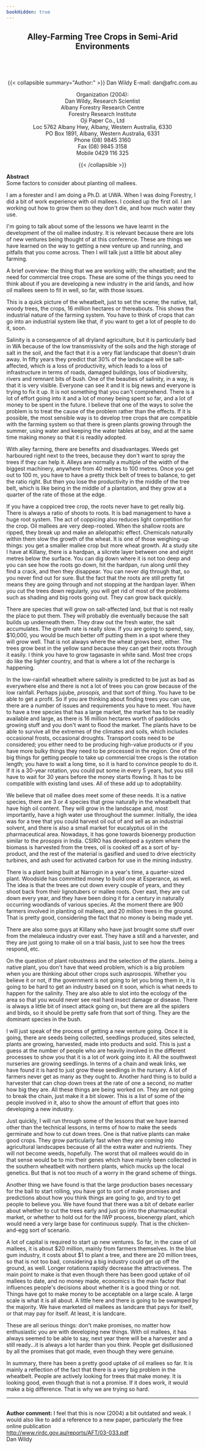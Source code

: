 ```yaml
---
bookHidden: true
---
```

<body>
<center></center>
<center><h2>
Alley-Farming Tree Crops in Semi-Arid Environments
</h2></center>
<br/><br/><center><h3></h3><div>{{< collapsible summary="Author:" >}}
<span id="1">Dan Wildy  
E-mail: dan@afrc.com.au  
</span>  
  
Organization (2004):  
<span id="2">Dan Wildy, Research Scientist  
Albany Forestry Research Centre  
Forestry Research Institute  
Oji Paper Co., Ltd  
Loc 5762 Albany Hwy, Albany, Western Australia, 6330  
PO Box 1891, Albany, Western Australia, 6331  
Phone (08) 9845 3160  
Fax (08) 9845 3158  
Mobile 0429 116 325  
</span>  
  
{{< /collapsible >}}
</div>
</center>
<p>
<b>Abstract</b><br/>Some factors to consider about planting oil mallees.</p>
<p>

I am a forester and I am doing a Ph.D. at UWA.  When I was doing Forestry, I did a bit of work experience with oil mallees.  I cooked up the first oil.  I am working out how to grow them so they don't die, and how much water they use.</p>
<p>
I'm going to talk about some of the lessons we have learnt in the development of the oil mallee industry.  It is relevant because there are lots of new ventures being thought of at this conference.  These are things we have learned on the way to getting a new venture up and running, and pitfalls that you come across.  Then I will talk just a little bit about alley farming.</p>
<p>
A brief overview: the thing that we are working with; the wheatbelt; and the need for commercial tree crops.  These are some of the things you need to think about if you are developing a new industry in the arid lands, and how oil mallees seem to fit in well, so far, with those issues.</p>
<p>
This is a quick picture of the wheatbelt, just to set the scene; the native, tall, woody trees, the crops, 16 million hectares or thereabouts.  This shows the industrial nature of the farming system.  You have to think of crops that can go into an industrial system like that, if you want to get a lot of people to do it, soon.</p>
<p>
Salinity is a consequence of all dryland agriculture, but it is particularly bad in WA because of the low transmissivity of the soils and the high storage of salt in the soil, and the fact that it is a very flat landscape that doesn't drain away.  In fifty years they predict that 30% of the landscape will be salt-affected, which is a loss of productivity, which leads to a loss of infrastructure in terms of roads, damaged buildings, loss of biodiversity, rivers and remnant bits of bush.  One of the beauties of salinity, in a way, is that it is very visible.  Everyone can see it and it is big news and everyone is trying to fix it up.  It is not something that you can't comprehend.  There is a lot of effort going into it and a lot of money being spent so far, and a lot of money to be spent in the future.  I believe that one of the ways to solve the problem is to treat the cause of the problem rather than the effects.  If it is possible, the most sensible way is to develop tree crops that are compatible with the farming system so that there is green plants growing through the summer, using water and keeping the water tables at bay, and at the same time making money so that it is readily adopted.</p>
<p>
With alley farming, there are benefits and disadvantages.  Weeds get harboured right next to the trees, because they don't want to spray the trees if they can help it.  Alleys are normally a multiple of the width of the biggest machinery, anywhere from 40 metres to 100 metres.  Once you get out to 100 m, you have to have a pretty thick belt of trees to balance, to get the ratio right.  But then you lose the productivity in the middle of the tree belt, which is like being in the middle of a plantation, and they grow at a quarter of the rate of those at the edge.</p>
<p>
If you have a coppiced tree crop, the roots never have to get really big.  There is always a ratio of shoots to roots.  It is bad management to have a huge root system.  The act of coppicing also reduces light competition for the crop.  Oil mallees are very deep-rooted.  When the shallow roots are ripped, they break up and make an allelopathic effect.  Chemicals naturally within them slow the growth of the wheat.  It is one of those weighing-up things: you get a smaller mallee crop but more wheat growth.  At a study site I have at Killany, there is a hardpan, a silcrete layer between one and eight metres below the surface.  You can dig down where it is not too deep and you can see how the roots go down, hit the hardpan, run along until they find a crack, and then they disappear.  You can never dig through that, so you never find out for sure.  But the fact that the roots are still pretty fat means they are going through and not stopping at the hardpan layer.  When you cut the trees down regularly, you will get rid of most of the problems such as shading and big roots going out.  They can grow back quickly.</p>
<p>
There are species that will grow on salt-affected land, but that is not really the place to put them.  They will probably die eventually because the salt builds up underneath them.  They draw out the fresh water, the salt accumulates.  The growth rate is really slow.  If you are going to spend, say, $10,000, you would be much better off putting them in a spot where they will grow well.  That is not always where the wheat grows best, either.  The trees grow best in the yellow sand because they can get their roots through it easily.  I think you have to grow tagasaste in white sand.  Most tree crops do like the lighter country, and that is where a lot of the recharge is happening.</p>
<p>
In the low-rainfall wheatbelt where salinity is predicted to be just as bad as everywhere else and there is not a lot of trees you can grow because of the low rainfall.  Perhaps jujube, <i>prosopis,</i> and that sort of thing.  You have to be able to get a profit.  So if you are thinking about finding trees you can use, there are a number of issues and requirements you have to meet.  You have to have a tree species that has a large market, the market has to be readily available and large, as there is 16 million hectares worth of paddocks growing stuff and you don't want to flood the market.  The plants have to be able to survive all the extremes of the climates and soils, which includes occasional frosts, occasional droughts.  Transport costs need to be considered; you either need to be producing high-value products or if you have more bulky things they need to be processed in the region.  One of the big things for getting people to take up commercial tree crops is the rotation length; you have to wait a long time, so it is hard to convince people to do it.  If it is a 30-year rotation, you could put some in every 5 years, but you still have to wait for 30 years before the money starts flowing.  It has to be compatible with existing land uses.  All of these add up to adoptability.</p>
<p>
We believe that oil mallee does meet some of these needs.  It is a native species, there are 3 or 4 species that grow naturally in the wheatbelt that have high oil content.  They will grow in the landscape and, most importantly, have a high water use throughout the summer.  Initially, the idea was for a tree that you could harvest oil out of and sell as an industrial solvent, and there is also a small market for eucalyptus oil in the pharmaceutical area.  Nowadays, it has gone towards bioenergy production similar to the <i>prosopis</i> in India.  CSIRO has developed a system where the biomass is harvested from the trees, oil is cooked off as a sort of by-product, and the rest of the material is gasified and used to drive electricity turbines, and ash used for activated carbon for use in the mining industry.</p>
<p>
There is a plant being built at Narrogin in a year's time, a quarter-sized plant.  Woodside has committed money to build one at Esperance, as well.  The idea is that the trees are cut down every couple of years, and they shoot back from their lignotubers or mallee roots.  Over east, they are cut down every year, and they have been doing it for a century in naturally occurring woodlands of various species.  At the moment there are 900 farmers involved in planting oil mallees, and 20 million trees in the ground.  That is pretty good, considering the fact that no money is being made yet.</p>
<p>
There are also some guys at Killany who have just brought some stuff over from the melaleuca industry over east.  They have a still and a harvester, and they are just going to make oil on a trial basis, just to see how the trees respond, etc.</p>
<p>
On the question of plant robustness and the selection of the plants...being a native plant, you don't have that weed problem, which is a big problem when you are thinking about other crops such as<i>prosopis.</i>  Whether you believe it or not, if the government is not going to let you bring them in, it is going to be hard to get an industry based on it soon,  which is what needs to happen for the salinity.  They are also able to slot into the ecology of the area so that you would never see real hard insect damage or disease.  There is always a little bit of insect attack going on, but there are all the spiders and birds, so it should be pretty safe from that sort of thing.  They are the dominant species in the bush.</p>
<p>
I will just speak of the process of getting a new venture going.  Once it is going, there are seeds being collected, seedlings produced, sites selected, plants are growing, harvested, made into products and sold.  This is just a guess at the number of people who are heavily involved in the different processes to show you that it is a lot of work going into it.  All the southwest nurseries are growing seedlings.  In terms of a chain and weak links, we have found it is hard to just grow these seedlings in the nursery.  A lot of farmers never get as many as they ought to.  Another hard thing is to build a harvester that can chop down trees at the rate of one a second, no matter how big they are.  All these things are being worked on.  They are not going to break the chain, just make it a bit slower.  This is a list of some of the people involved in it, also to show the amount of effort that goes into developing a new industry.</p>
<p>
Just quickly, I will run through some of the lessons that we have learned other than the technical lessons, in terms of how to make the seeds germinate and how to cut down trees.  One is that native plants can make good crops.  They grow particularly fast when they are coming into agricultural landscapes because of all the extra water and nutrients.  They will not become weeds, hopefully.  The worst that oil mallees would do in that sense would be to mix their genes which have mainly been collected in the southern wheatbelt with northern plants, which mucks up the local genetics.  But that is not too much of a worry in the grand scheme of things.</p>
<p>
Another thing we have found is that the large production bases necessary for the ball to start rolling, you have got to sort of make promises and predictions about how you think things are going to go, and try to get people to believe you.  We have found that there was a bit of debate earlier about whether to cut the trees early and just go into the pharmaceutical market, or whether to hold out for the IWP process, bioenergy plant, which would need a very large base for continuous supply.  That is the chicken-and-egg sort of scenario.</p>
<p>
A lot of capital is required to start up new ventures.  So far, in the case of oil mallees, it is about $20 million, mainly from farmers themselves.  In the blue gum industry, it costs about $1 to plant a tree, and there are 20 million trees, so that is not too  bad, considering a big industry could get up off the ground, as well.  Longer rotations rapidly decrease the attractiveness.  The main point to make is that even though there has been good uptake of oil mallees to date, and no money made, economics is the main factor that influences people's decisions about whether it is a good thing or not.  Things have got to make money to be acceptable on a large scale.  A large scale is what it is all about.  A little here and there is going to be swamped by the majority.  We have marketed oil mallees as landcare that pays for itself, or that may pay for itself.  At least, it is landcare.</p>
<p>
These are all serious things: don't make promises, no matter how enthusiastic you are with developing new things.  With oil mallees, it has always seemed to be able to say, next year there will be a harvester and a still ready...it is always a lot harder than you think.  People get disillusioned by all the promises that got made, even though they were genuine.</p>
<p>
In summary, there has been a pretty good uptake of oil mallees so far.  It is mainly a reflection of the fact that there is a very big problem in the wheatbelt.  People are actively looking for trees that make money.  It is looking good, even though that is not a promise.  If it does work, it would make a big difference.  That is why we are trying so hard.</p>
<hr/>
<br/>
<b>Author comment:</b> I feel that this is now (2004) a bit outdated and weak. I would also like to add a reference to a new paper, particularly the free online publication 
<br/>
<a href="http://www.rirdc.gov.au/reports/AFT/03-033.pdf">
http://www.rirdc.gov.au/reports/AFT/03-033.pdf </a>
<br/>
Dan Wildy
<br/>

</body>
